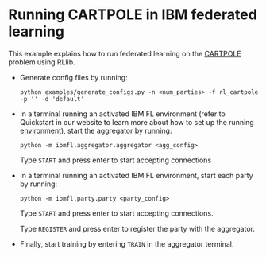 
# Running CARTPOLE in IBM federated learning

This example explains how to run federated learning on the [CARTPOLE](https://gym.openai.com/envs/CartPole-v1/) problem
using RLlib.


- Generate config files by running:
    ```
    python examples/generate_configs.py -n <num_parties> -f rl_cartpole -p '' -d 'default'
    ```
- In a terminal running an activated IBM FL environment 
(refer to Quickstart in our website to learn more about how to set up the running environment), start the aggregator by running:
    ```
    python -m ibmfl.aggregator.aggregator <agg_config>
    ```
    Type `START` and press enter to start accepting connections
- In a terminal running an activated IBM FL environment, start each party by running:
    ```
    python -m ibmfl.party.party <party_config>
    ```
    Type `START` and press enter to start accepting connections.
    
    Type  `REGISTER` and press enter to register the party with the aggregator. 
- Finally, start training by entering `TRAIN` in the aggregator terminal.